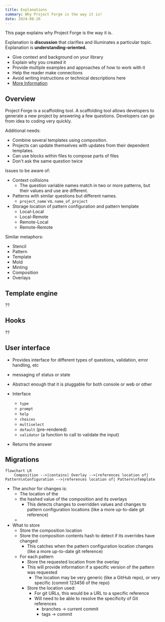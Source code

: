 ```yaml
---
title: Explanations
summary: Why Project Forge is the way it is!
date: 2024-08-26
---
```


This page explains why Project Forge is the way it is.

Explanation is **discussion** that clarifies and illuminates a particular topic. Explanation is **understanding-oriented.**

- Give context and background on your library
- Explain why you created it
- Provide multiple examples and approaches of how to work with it
- Help the reader make connections
- Avoid writing instructions or technical descriptions here
- [More Information](https://diataxis.fr/explanation/)

## Overview

Project Forge is a scaffolding tool. A scaffolding tool allows developers to generate a new project by answering a few questions. Developers can go from idea to coding very quickly.

Additional needs:

- Combine several templates using composition.
- Projects can update themselves with updates from their dependent templates.
- Can use blocks within files to compose parts of files
- Don't ask the same question twice

Issues to be aware of:

- Context collisions
  - The question variable names match in two or more patterns, but their values and use are different.
- Patterns with similar questions but different names.
  - `project_name` vs. `name_of_project`
- Storage location of pattern configuration and pattern template
  - Local-Local
  - Local-Remote
  - Remote-Local
  - Remote-Remote

Similar metaphors:

- Stencil
- Pattern
- Template
- Mold
- Minting
- Composition
- Overlays

## Template engine

??

## Hooks

??

## User interface

- Provides interface for different types of questions, validation, error handling, etc
- messaging of status or state
- Abstract enough that it is pluggable for both console or web or other

- Interface
  - `type`
  - `prompt`
  - `help`
  - `choices`
  - `multiselect`
  - `default` (pre-rendered)
  - `validator` (a function to call to validate the input)
- Returns the answer

## Migrations

```mermaid
flowchart LR
    Composition -->|contains| Overlay -->|references location of| Pattern\nConfiguration -->|references location of| Pattern\nTemplate
```

- The anchor for changes is:
  - The location of the
  - the hashed value of the composition and its overlays
    - This detects changes to overridden values and changes to pattern configuration locations (like a more up-to-date git reference)
  -
- What to store
  - Store the composition location
  - Store the composition contents hash to detect if its overrides have changed
    - This catches when the pattern configuration location changes (like a more up-to-date git reference)
  - For each pattern
    - Store the requested location from the overlay
    - This will provide information if a specific version of the pattern was requested
      - The location may be very generic (like a GitHub repo), or very specific (commit 123456 of the repo)
    - Store the location used:
      - For git URLs, this would be a URL to a specific reference
      - Will need to be able to resolve the specificity of Git references
        - branches -> current commit
        - tags -> commit
